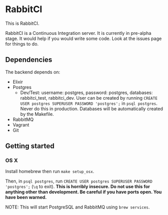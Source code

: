 # RabbitCI

This is RabbitCI.

RabbitCI is a Continuous Integration server. It is currently in pre-alpha
stage. It would help if you would write some code. Look at the issues page for
things to do.

## Dependencies
The backend depends on:

- Elixir
- Postgres
  - Dev/Test: username: postgres, password: postgres, databases: rabbitci_test,
    rabbitci_dev. User can be created by running `CREATE USER postgres SUPERUSER
    PASSWORD 'postgres';` in `psql postgres`. Never do this in
    production. Databases will be automatically created by the Makefile.
- RabbitMQ
- Vagrant
- Git

## Getting started

### OS X

Install homebrew then run `make setup_osx`.

Then, in `psql postgres`, run `CREATE USER postgres SUPERUSER PASSWORD
'postgres';` (`\q` to exit). **This is horribly insecure. Do not use this for
anything other than development. Be careful if you have ports open. You have
been warned.**

NOTE: This will start PostgreSQL and RabbitMQ using `brew services`.
